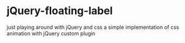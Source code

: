 # jQuery-floating-label

just playing around with jQuery and css
a simple implementation of css animation with jQuery custom plugin

